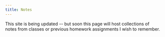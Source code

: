 ```yaml
---
title: Notes
---
```


This site is being updated -- but soon this page will host collections of notes from classes or previous homework assignments I wish to remember.

